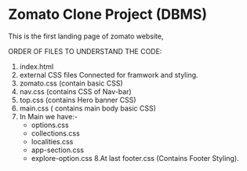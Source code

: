 # Zomato Clone Project (DBMS)

This is the first landing page of zomato website,

ORDER OF FILES TO UNDERSTAND THE CODE:

1. index.html
2. external CSS files Connected for framwork and styling.
3. zomato.css (contain basic CSS)
4. nav.css (contains CSS of Nav-bar)
5. top.css (contains Hero banner CSS)
6. main.css ( contains main body basic CSS)
7. In Main we have:-
    - options.css
    - collections.css
    - localities.css
    - app-section.css
    - explore-option.css
8.At last footer.css (Contains Footer Styling).
